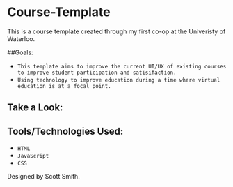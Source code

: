 # Course-Template

This is a course template created through my first co-op at the Univeristy of Waterloo.

##Goals:
  - `This template aims to improve the current UI/UX of existing courses to improve student participation and satisifaction.`
  - `Using technology to improve education during a time where virtual education is at a focal point.`

## Take a Look:


## Tools/Technologies Used:
  - `HTML`
  - `JavaScript`
  - `CSS`

Designed by Scott Smith.
